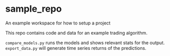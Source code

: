 # sample_repo
An example workspace for how to setup a project


This repo contains code and data for an example trading algorithm. 

`compare_models.py` runs the models and shows relevant stats for the output.
`export_data.py` will generate time series returns of the predictions. 
